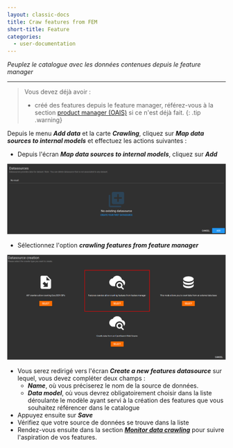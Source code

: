 ```yaml
---
layout: classic-docs
title: Craw features from FEM
short-title: Feature
categories:
  - user-documentation
---
```


<i>Peuplez le catalogue avec les données contenues depuis le feature manager</i>

*****************

> Vous devez déjà avoir :
> - créé des features depuis le feature manager, référez-vous à la section [product manager (OAIS)](/user-documentation/4_3-fem/introduction-fem) si ce n'est déjà fait.
{: .tip .warning}

Depuis le menu ***Add data*** et la carte ***Crawling***, cliquez sur ***Map data sources to internal models*** et effectuez les actions suivantes :
- Depuis l'écran ***Map data sources to internal models***, cliquez sur ***Add***
<div align="center">
    <img src="/assets/images/user-documentation/5-crawler/crawler-add-datasource.png" alt="add datasource" width="800"> 
</div>

- Sélectionnez l'option ***crawling features from feature manager***

<div align="center">
    <img src="/assets/images/user-documentation/5-crawler/crawler-add-datasource-fem.png" alt="features" width="800"> 
</div>


- Vous serez redirigé vers l'écran ***Create a new features datasource*** sur lequel, vous devez compléter deux champs :
   - ***Name***, où vous préciserez le nom de la source de données. 
   - ***Data model***, où vous devrez obligatoirement choisir dans la liste déroulante le modèle ayant servi à la création des features que vous souhaitez référencer dans le catalogue
 - Appuyez ensuite sur ***Save***
 - Vérifiez que votre source de données se trouve dans la liste
 - Rendez-vous ensuite dans la section ***[Monitor data crawling](/user-documentation/5-crawler/monitor-crawling)*** pour suivre l'aspiration de vos features.